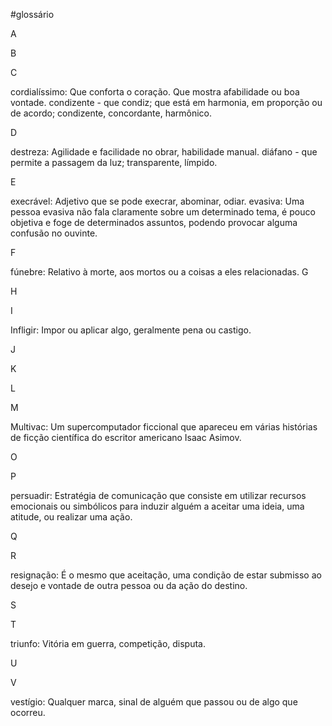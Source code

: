 #glossário

A

B

C

cordialíssimo: Que conforta o coração. Que mostra afabilidade ou boa vontade.
condizente - que condiz; que está em harmonia, em proporção ou de acordo; condizente, concordante, harmônico.

D

destreza: Agilidade e facilidade no obrar, habilidade manual.
diáfano - que permite a passagem da luz; transparente, límpido.

E

execrável: Adjetivo que se pode execrar, abominar, odiar.
evasiva: Uma pessoa evasiva não fala claramente sobre um determinado tema, é pouco objetiva e foge de determinados assuntos, podendo provocar alguma confusão no ouvinte.

F

fúnebre: Relativo à morte, aos mortos ou a coisas a eles relacionadas.
G


H


I

Infligir: Impor ou aplicar algo, geralmente pena ou castigo.

J


K


L


M

Multivac: Um supercomputador ficcional que apareceu em várias histórias de ficção científica do escritor americano Isaac Asimov.

O


P

persuadir: Estratégia de comunicação que consiste em utilizar recursos emocionais ou simbólicos para induzir alguém a aceitar uma ideia, uma atitude, ou realizar uma ação.

Q


R

resignação: É o mesmo que aceitação, uma condição de estar submisso ao desejo e vontade de outra pessoa ou da ação do destino.

S


T

triunfo: Vitória em guerra, competição, disputa.

U


V

vestígio: Qualquer marca, sinal de alguém que passou ou de algo que ocorreu.
